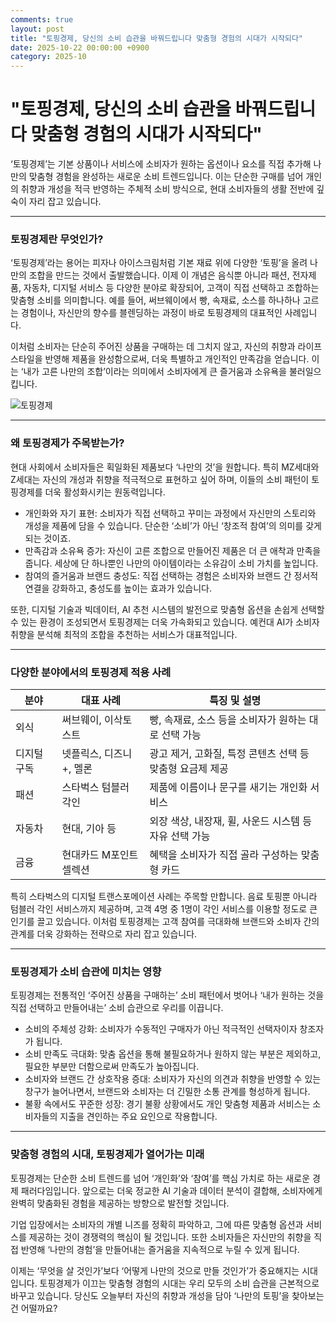 ```yaml
---
comments: true
layout: post
title: "토핑경제, 당신의 소비 습관을 바꿔드립니다 맞춤형 경험의 시대가 시작되다"
date: 2025-10-22 00:00:00 +0900
category: 2025-10
---
```


# "토핑경제, 당신의 소비 습관을 바꿔드립니다 맞춤형 경험의 시대가 시작되다"

‘토핑경제’는 기본 상품이나 서비스에 소비자가 원하는 옵션이나 요소를 직접 추가해 나만의 맞춤형 경험을 완성하는 새로운 소비 트렌드입니다. 이는 단순한 구매를 넘어 개인의 취향과 개성을 적극 반영하는 주체적 소비 방식으로, 현대 소비자들의 생활 전반에 깊숙이 자리 잡고 있습니다.

---

### 토핑경제란 무엇인가?

‘토핑경제’라는 용어는 피자나 아이스크림처럼 기본 재료 위에 다양한 ‘토핑’을 올려 나만의 조합을 만드는 것에서 출발했습니다. 이제 이 개념은 음식뿐 아니라 패션, 전자제품, 자동차, 디지털 서비스 등 다양한 분야로 확장되어, 고객이 직접 선택하고 조합하는 맞춤형 소비를 의미합니다. 예를 들어, 써브웨이에서 빵, 속재료, 소스를 하나하나 고르는 경험이나, 자신만의 향수를 블렌딩하는 과정이 바로 토핑경제의 대표적인 사례입니다.

이처럼 소비자는 단순히 주어진 상품을 구매하는 데 그치지 않고, 자신의 취향과 라이프스타일을 반영해 제품을 완성함으로써, 더욱 특별하고 개인적인 만족감을 얻습니다. 이는 ‘내가 고른 나만의 조합’이라는 의미에서 소비자에게 큰 즐거움과 소유욕을 불러일으킵니다.

![토핑경제](https://images.unsplash.com/photo-1759721367037-232697bcd378?crop=entropy&cs=tinysrgb&fit=max&fm=jpg&ixid=M3w4MTk5NDN8MHwxfHJhbmRvbXx8fHx8fHx8fDE3NjExMzM3OTJ8&ixlib=rb-4.1.0&q=80&w=400)

---

### 왜 토핑경제가 주목받는가?

현대 사회에서 소비자들은 획일화된 제품보다 ‘나만의 것’을 원합니다. 특히 MZ세대와 Z세대는 자신의 개성과 취향을 적극적으로 표현하고 싶어 하며, 이들의 소비 패턴이 토핑경제를 더욱 활성화시키는 원동력입니다. 

- 개인화와 자기 표현: 소비자가 직접 선택하고 꾸미는 과정에서 자신만의 스토리와 개성을 제품에 담을 수 있습니다. 단순한 ‘소비’가 아닌 ‘창조적 참여’의 의미를 갖게 되는 것이죠.
- 만족감과 소유욕 증가: 자신이 고른 조합으로 만들어진 제품은 더 큰 애착과 만족을 줍니다. 세상에 단 하나뿐인 나만의 아이템이라는 소유감이 소비 가치를 높입니다.
- 참여의 즐거움과 브랜드 충성도: 직접 선택하는 경험은 소비자와 브랜드 간 정서적 연결을 강화하고, 충성도를 높이는 효과가 있습니다.

또한, 디지털 기술과 빅데이터, AI 추천 시스템의 발전으로 맞춤형 옵션을 손쉽게 선택할 수 있는 환경이 조성되면서 토핑경제는 더욱 가속화되고 있습니다. 예컨대 AI가 소비자 취향을 분석해 최적의 조합을 추천하는 서비스가 대표적입니다.

---

### 다양한 분야에서의 토핑경제 적용 사례

| 분야       | 대표 사례               | 특징 및 설명                                       |
|------------|------------------------|--------------------------------------------------|
| 외식       | 써브웨이, 이삭토스트    | 빵, 속재료, 소스 등을 소비자가 원하는 대로 선택 가능 |
| 디지털 구독 | 넷플릭스, 디즈니+, 멜론 | 광고 제거, 고화질, 특정 콘텐츠 선택 등 맞춤형 요금제 제공 |
| 패션       | 스타벅스 텀블러 각인     | 제품에 이름이나 문구를 새기는 개인화 서비스          |
| 자동차     | 현대, 기아 등           | 외장 색상, 내장재, 휠, 사운드 시스템 등 자유 선택 가능 |
| 금융       | 현대카드 M포인트 셀렉션  | 혜택을 소비자가 직접 골라 구성하는 맞춤형 카드       |

특히 스타벅스의 디지털 트랜스포메이션 사례는 주목할 만합니다. 음료 토핑뿐 아니라 텀블러 각인 서비스까지 제공하며, 고객 4명 중 1명이 각인 서비스를 이용할 정도로 큰 인기를 끌고 있습니다. 이처럼 토핑경제는 고객 참여를 극대화해 브랜드와 소비자 간의 관계를 더욱 강화하는 전략으로 자리 잡고 있습니다.

---

### 토핑경제가 소비 습관에 미치는 영향

토핑경제는 전통적인 ‘주어진 상품을 구매하는’ 소비 패턴에서 벗어나 ‘내가 원하는 것을 직접 선택하고 만들어내는’ 소비 습관으로 우리를 이끕니다. 

- 소비의 주체성 강화: 소비자가 수동적인 구매자가 아닌 적극적인 선택자이자 창조자가 됩니다.
- 소비 만족도 극대화: 맞춤 옵션을 통해 불필요하거나 원하지 않는 부분은 제외하고, 필요한 부분만 더함으로써 만족도가 높아집니다.
- 소비자와 브랜드 간 상호작용 증대: 소비자가 자신의 의견과 취향을 반영할 수 있는 창구가 늘어나면서, 브랜드와 소비자는 더 긴밀한 소통 관계를 형성하게 됩니다.
- 불황 속에서도 꾸준한 성장: 경기 불황 상황에서도 개인 맞춤형 제품과 서비스는 소비자들의 지출을 견인하는 주요 요인으로 작용합니다.

---

### 맞춤형 경험의 시대, 토핑경제가 열어가는 미래

토핑경제는 단순한 소비 트렌드를 넘어 ‘개인화’와 ‘참여’를 핵심 가치로 하는 새로운 경제 패러다임입니다. 앞으로는 더욱 정교한 AI 기술과 데이터 분석이 결합해, 소비자에게 완벽히 맞춤화된 경험을 제공하는 방향으로 발전할 것입니다. 

기업 입장에서는 소비자의 개별 니즈를 정확히 파악하고, 그에 따른 맞춤형 옵션과 서비스를 제공하는 것이 경쟁력의 핵심이 될 것입니다. 또한 소비자들은 자신만의 취향을 직접 반영해 ‘나만의 경험’을 만들어내는 즐거움을 지속적으로 누릴 수 있게 됩니다.

이제는 ‘무엇을 살 것인가’보다 ‘어떻게 나만의 것으로 만들 것인가’가 중요해지는 시대입니다. 토핑경제가 이끄는 맞춤형 경험의 시대는 우리 모두의 소비 습관을 근본적으로 바꾸고 있습니다. 당신도 오늘부터 자신의 취향과 개성을 담아 ‘나만의 토핑’을 찾아보는 건 어떨까요?